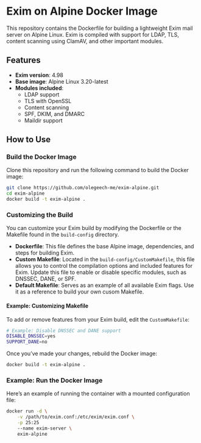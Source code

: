 # Exim on Alpine Docker Image

This repository contains the Dockerfile for building a lightweight Exim mail server on Alpine Linux. Exim is compiled with support for LDAP, TLS, content scanning using ClamAV, and other important modules.

## Features

- **Exim version**: 4.98
- **Base image**: Alpine Linux 3.20-latest
- **Modules included**:
  - LDAP support
  - TLS with OpenSSL
  - Content scanning
  - SPF, DKIM, and DMARC
  - Maildir support

## How to Use

### Build the Docker Image

Clone this repository and run the following command to build the Docker image:

```bash
git clone https://github.com/olegeech-me/exim-alpine.git
cd exim-alpine
docker build -t exim-alpine .
```

### Customizing the Build

You can customize your Exim build by modifying the Dockerfile or the Makefile found in the `build-config` directory.

- **Dockerfile**: This file defines the base Alpine image, dependencies, and steps for building Exim.
- **Custom Makefile**: Located in the `build-config/CustomMakefile`, this file allows you to control the compilation options and included features for Exim. Update this file to enable or disable specific modules, such as DNSSEC, DANE, or SPF.
- **Default Makefile**: Serves as an example of all available Exim flags. Use it as a reference to build your own cusom Makefile.

#### Example: Customizing Makefile

To add or remove features from your Exim build, edit the `CustomMakefile`:

```bash
# Example: Disable DNSSEC and DANE support
DISABLE_DNSSEC=yes
SUPPORT_DANE=no
```

Once you’ve made your changes, rebuild the Docker image:

```bash
docker build -t exim-alpine .
```

### Example: Run the Docker Image
Here’s an example of running the container with a mounted configuration file:

```bash
docker run -d \
    -v /path/to/exim.conf:/etc/exim/exim.conf \
    -p 25:25
    --name exim-server \
    exim-alpine
```



